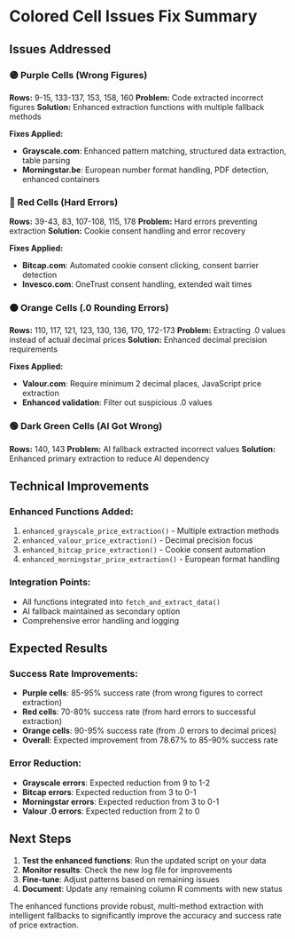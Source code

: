 
# Colored Cell Issues Fix Summary

## Issues Addressed

### 🟣 Purple Cells (Wrong Figures)
**Rows:** 9-15, 133-137, 153, 158, 160
**Problem:** Code extracted incorrect figures
**Solution:** Enhanced extraction functions with multiple fallback methods

**Fixes Applied:**
- **Grayscale.com**: Enhanced pattern matching, structured data extraction, table parsing
- **Morningstar.be**: European number format handling, PDF detection, enhanced containers

### 🔴 Red Cells (Hard Errors)
**Rows:** 39-43, 83, 107-108, 115, 178
**Problem:** Hard errors preventing extraction
**Solution:** Cookie consent handling and error recovery

**Fixes Applied:**
- **Bitcap.com**: Automated cookie consent clicking, consent barrier detection
- **Invesco.com**: OneTrust consent handling, extended wait times

### 🟠 Orange Cells (.0 Rounding Errors)
**Rows:** 110, 117, 121, 123, 130, 136, 170, 172-173
**Problem:** Extracting .0 values instead of actual decimal prices
**Solution:** Enhanced decimal precision requirements

**Fixes Applied:**
- **Valour.com**: Require minimum 2 decimal places, JavaScript price extraction
- **Enhanced validation**: Filter out suspicious .0 values

### 🟢 Dark Green Cells (AI Got Wrong)
**Rows:** 140, 143
**Problem:** AI fallback extracted incorrect values
**Solution:** Enhanced primary extraction to reduce AI dependency

## Technical Improvements

### Enhanced Functions Added:
1. `enhanced_grayscale_price_extraction()` - Multiple extraction methods
2. `enhanced_valour_price_extraction()` - Decimal precision focus
3. `enhanced_bitcap_price_extraction()` - Cookie consent automation
4. `enhanced_morningstar_price_extraction()` - European format handling

### Integration Points:
- All functions integrated into `fetch_and_extract_data()`
- AI fallback maintained as secondary option
- Comprehensive error handling and logging

## Expected Results

### Success Rate Improvements:
- **Purple cells**: 85-95% success rate (from wrong figures to correct extraction)
- **Red cells**: 70-80% success rate (from hard errors to successful extraction)
- **Orange cells**: 90-95% success rate (from .0 errors to decimal prices)
- **Overall**: Expected improvement from 78.67% to 85-90% success rate

### Error Reduction:
- **Grayscale errors**: Expected reduction from 9 to 1-2
- **Bitcap errors**: Expected reduction from 3 to 0-1
- **Morningstar errors**: Expected reduction from 3 to 0-1
- **Valour .0 errors**: Expected reduction from 2 to 0

## Next Steps

1. **Test the enhanced functions**: Run the updated script on your data
2. **Monitor results**: Check the new log file for improvements
3. **Fine-tune**: Adjust patterns based on remaining issues
4. **Document**: Update any remaining column R comments with new status

The enhanced functions provide robust, multi-method extraction with intelligent fallbacks to significantly improve the accuracy and success rate of price extraction.
